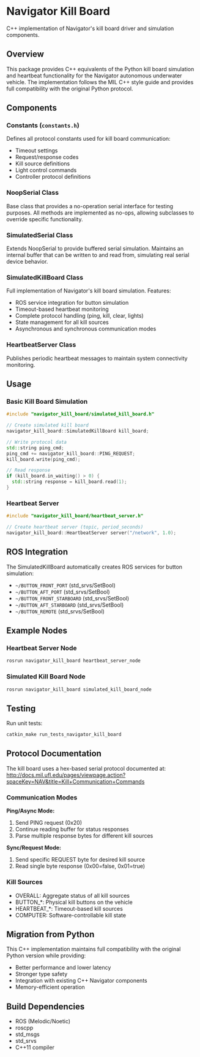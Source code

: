 # Navigator Kill Board

C++ implementation of Navigator's kill board driver and simulation components.

## Overview

This package provides C++ equivalents of the Python kill board simulation and heartbeat functionality for the Navigator autonomous underwater vehicle. The implementation follows the MIL C++ style guide and provides full compatibility with the original Python protocol.

## Components

### Constants (`constants.h`)

Defines all protocol constants used for kill board communication:
- Timeout settings
- Request/response codes
- Kill source definitions
- Light control commands
- Controller protocol definitions

### NoopSerial Class

Base class that provides a no-operation serial interface for testing purposes. All methods are implemented as no-ops, allowing subclasses to override specific functionality.

### SimulatedSerial Class

Extends NoopSerial to provide buffered serial simulation. Maintains an internal buffer that can be written to and read from, simulating real serial device behavior.

### SimulatedKillBoard Class

Full implementation of Navigator's kill board simulation. Features:
- ROS service integration for button simulation
- Timeout-based heartbeat monitoring
- Complete protocol handling (ping, kill, clear, lights)
- State management for all kill sources
- Asynchronous and synchronous communication modes

### HeartbeatServer Class

Publishes periodic heartbeat messages to maintain system connectivity monitoring.

## Usage

### Basic Kill Board Simulation

```cpp
#include "navigator_kill_board/simulated_kill_board.h"

// Create simulated kill board
navigator_kill_board::SimulatedKillBoard kill_board;

// Write protocol data
std::string ping_cmd;
ping_cmd += navigator_kill_board::PING_REQUEST;
kill_board.write(ping_cmd);

// Read response
if (kill_board.in_waiting() > 0) {
  std::string response = kill_board.read(1);
}
```

### Heartbeat Server

```cpp
#include "navigator_kill_board/heartbeat_server.h"

// Create heartbeat server (topic, period_seconds)
navigator_kill_board::HeartbeatServer server("/network", 1.0);
```

## ROS Integration

The SimulatedKillBoard automatically creates ROS services for button simulation:
- `~/BUTTON_FRONT_PORT` (std_srvs/SetBool)
- `~/BUTTON_AFT_PORT` (std_srvs/SetBool)
- `~/BUTTON_FRONT_STARBOARD` (std_srvs/SetBool)
- `~/BUTTON_AFT_STARBOARD` (std_srvs/SetBool)
- `~/BUTTON_REMOTE` (std_srvs/SetBool)

## Example Nodes

### Heartbeat Server Node
```bash
rosrun navigator_kill_board heartbeat_server_node
```

### Simulated Kill Board Node
```bash
rosrun navigator_kill_board simulated_kill_board_node
```

## Testing

Run unit tests:
```bash
catkin_make run_tests_navigator_kill_board
```

## Protocol Documentation

The kill board uses a hex-based serial protocol documented at:
http://docs.mil.ufl.edu/pages/viewpage.action?spaceKey=NAV&title=Kill+Communication+Commands

### Communication Modes

**Ping/Async Mode:**
1. Send PING request (0x20)
2. Continue reading buffer for status responses
3. Parse multiple response bytes for different kill sources

**Sync/Request Mode:**
1. Send specific REQUEST byte for desired kill source
2. Read single byte response (0x00=false, 0x01=true)

### Kill Sources

- OVERALL: Aggregate status of all kill sources
- BUTTON_*: Physical kill buttons on the vehicle
- HEARTBEAT_*: Timeout-based kill sources
- COMPUTER: Software-controllable kill state

## Migration from Python

This C++ implementation maintains full compatibility with the original Python version while providing:
- Better performance and lower latency
- Stronger type safety
- Integration with existing C++ Navigator components
- Memory-efficient operation

## Build Dependencies

- ROS (Melodic/Noetic)
- roscpp
- std_msgs
- std_srvs
- C++11 compiler
